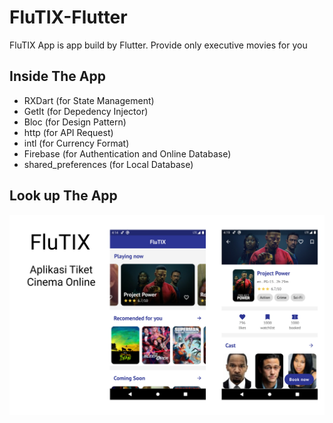 # FluTIX-Flutter

FluTIX App is app build by Flutter.
Provide only executive movies for you

## Inside The App

  - RXDart (for State Management)
  - GetIt (for Depedency Injector)
  - Bloc (for Design Pattern)
  - http (for API Request)
  - intl (for Currency Format)
  - Firebase (for Authentication and Online Database)
  - shared_preferences (for Local Database)

## Look up The App

![Alt](screenshot.jpg)
